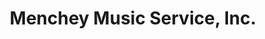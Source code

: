 ---
title: "Menchey Music Service, Inc."
url: /westminster/menchey-music-service-inc/
shop: Musik
---